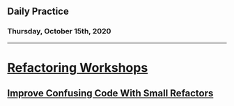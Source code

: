 ## Daily Practice
### Thursday, October 15th, 2020
---


# [Refactoring Workshops](https://laracasts.com/series/refactoring-workshops)


## [Improve Confusing Code With Small Refactors](https://laracasts.com/series/refactoring-workshops/episodes/1)
